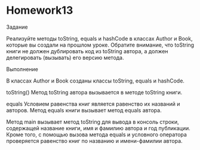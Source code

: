 # Homework13

Задание 

Реализуйте методы toString, equals и hashCode в классах Author и Book, которые вы создали на прошлом уроке. 
Обратите внимание, что toString книги не должен дублировать код из toString автора, а должен делегировать (вызывать) его версию метода.

Выполнение

В классах Author и Book созданы классы toString, equals и hashCode. 

toString()
Метод toString автора вызывается в методе toString книги.

equals
Условием равенства книг является равенство их названий и авторов. Метод equals книги вызывает метод equals автора.

Метод main вызывает метод toString для вывода в консоль строки, содержащей название книги, имя и фамилию автора и год публикации. 
Кроме того, с помощью вызова метода equals и условного оператора проверяется равенство книг по названию и имени-фамилии автора.

